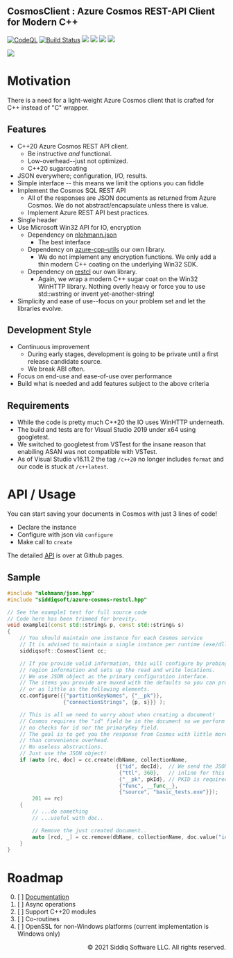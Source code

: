 CosmosClient : Azure Cosmos REST-API Client for Modern C++
-------------------------------------------

<!-- badges -->
[![CodeQL](https://github.com/SiddiqSoft/CosmosClient/actions/workflows/codeql-analysis.yml/badge.svg)](https://github.com/SiddiqSoft/CosmosClient/actions/workflows/codeql-analysis.yml)
[![Build Status](https://dev.azure.com/siddiqsoft/siddiqsoft/_apis/build/status/SiddiqSoft.CosmosClient?branchName=main)](https://dev.azure.com/siddiqsoft/siddiqsoft/_build/latest?definitionid=15&branchName=main)
![](https://img.shields.io/github/v/tag/SiddiqSoft/CosmosClient)
![](https://img.shields.io/nuget/v/SiddiqSoft.CosmosClient)
![](https://img.shields.io/nuget/dt/SiddiqSoft.CosmosClient)
![](https://img.shields.io/azure-devops/tests/siddiqsoft/siddiqsoft/15)
<!--![](https://img.shields.io/azure-devops/coverage/siddiqsoft/siddiqsoft/15)-->
![](https://img.shields.io/github/license/siddiqsoft/CosmosClient)
<!-- end badges -->



# Motivation

There is a need for a light-weight Azure Cosmos client that is crafted for C++ instead of "C" wrapper.

## Features
- C++20 Azure Cosmos REST API client.
  - Be instructive *and* functional.
  - Low-overhead--just not optimized.
  - C++20 sugarcoating
- JSON everywhere; configuration, I/O, results.
- Simple interface -- this means we limit the options you can fiddle
- Implement the Cosmos SQL REST API
  - All of the responses are JSON documents as returned from Azure Cosmos. We do not abstract/encapsulate unless there is value.
  - Implement Azure REST API best practices.
- Single header
- Use Microsoft Win32 API for IO, encryption
  - Dependency on [nlohmann.json](https://github.com/nlohmann/json)
    - The best interface
  - Dependency on [azure-cpp-utils](https://github.com/siddiqsoft/azure-cpp-utils) our own library.
    - We do not implement any encryption functions. We only add a thin modern C++ coating on the underlying Win32 SDK.
  - Dependency on [restcl](https://github.com/siddiqsoft/restcl) our own library.
    - Again, we wrap a modern C++ sugar coat on the Win32 WinHTTP library. Nothing overly heavy or force you to use std::wstring or invent yet-another-string!
- Simplicity and ease of use--focus on your problem set and let the libraries evolve.

## Development Style

- Continuous improvement
  - During early stages, development is going to be private until a first release candidate source.
  - We break ABI often.
- Focus on end-use and ease-of-use over performance
- Build what is needed and add features subject to the above criteria

## Requirements
- While the code is pretty much C++20 the IO uses WinHTTP underneath.
- The build and tests are for Visual Studio 2019 under x64 using googletest.
- We switched to googletest from VSTest for the insane reason that enabiling ASAN was not compatible with VSTest.
- As of Visual Studio v16.11.2 the tag `/c++20` no longer includes `format` and our code is stuck at `/c++latest`.

# API / Usage

You can start saving your documents in Cosmos with just 3 lines of code!
- Declare the instance
- Configure with json via `configure`
- Make call to `create`

The detailed [API](https://siddiqsoft.github.io/CosmosClient/) is over at Github pages.

## Sample

```cpp
#include "nlohmann/json.hpp"
#include "siddiqsoft/azure-cosmos-restcl.hpp"

// See the example1 test for full source code
// Code here has been trimmed for brevity.
void example1(const std::string& p, const std::string& s)
{
    // You should maintain one instance for each Cosmos service
    // It is advised to maintain a single instance per runtime (exe/dll/service)
    siddiqsoft::CosmosClient cc;

    // If you provide valid information, this will configure by probing Azure for
    // region information and sets up the read and write locations.
    // We use JSON object as the primary configuration interface.
    // The items you provide are muxed with the defaults so you can provide as much
    // or as little as the following elements.
    cc.configure({{"partitionKeyNames", {"__pk"}},
                  {"connectionStrings", {p, s}}} );

    // This is all we need to worry about when creating a document!
    // Cosmos requires the "id" field be in the document so we perform
    // no checks for id nor the primaryKey field.
    // The goal is to get you the response from Cosmos with little more
    // than convenience overhead.
    // No useless abstractions.
    // Just use the JSON object!
    if (auto [rc, doc] = cc.create(dbName, collectionName,
                                   {{"id", docId},  // We send the JSON document
                                    {"ttl", 360},   // inline for this example
                                    {"__pk", pkId}, // PKID is required
                                    {"func", __func__},
                                    {"source", "basic_tests.exe"}});
        201 == rc)
    {
        // ...do something
        // ...useful with doc..

        // Remove the just created document..
        auto [rcd, _] = cc.remove(dbName, collectionName, doc.value("id", docId), pkId);
    }
}
```

# Roadmap

0. [ ] [Documentation](https://siddiqsoft.github.io/CosmosClient/)
1. [ ] Async operations
2. [ ] Support C++20 modules
3. [ ] Co-routines
4. [ ] OpenSSL for non-Windows platforms (current implementation is Windows only)

<p align="right">
&copy; 2021 Siddiq Software LLC. All rights reserved.
</p>
